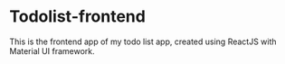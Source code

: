 # Todolist-frontend

This is the frontend app of my todo list app, created using ReactJS with Material UI framework.
